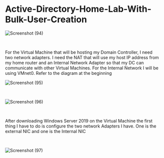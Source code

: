 # Active-Directory-Home-Lab-With-Bulk-User-Creation

![Screenshot (94)](https://github.com/user-attachments/assets/df3aef43-86d2-413e-bc95-3ed032b1e45f)

<br>

For the Virtual Machine that will be hosting my Domain Controller, I need two network adapters. I need the NAT that will use my host IP address from my home router and an Internal Network Adapter so that my DC can communicate with other Virtual Machines. For the Internal Network I will be using VMnet0. Refer to the diagram at the beginning


![Screenshot (95)](https://github.com/user-attachments/assets/e51d0526-6143-4790-bb80-1bf44d7f9a9e)

<br>

![Screenshot (96)](https://github.com/user-attachments/assets/b95a1010-0ca0-4d2a-99a4-e289c05e7da1)

<br>

After downloading Windows Server 2019 on the Virtual Machine the first thing I have to do is configure the two network Adapters I have. One is the external NIC and one is the Internal NIC

<br>

![Screenshot (97)](https://github.com/user-attachments/assets/9fd7acb2-c5e0-4b20-9e99-b792dcc047cc)
